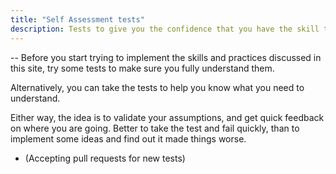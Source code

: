 ```yaml
---
title: "Self Assessment tests"
description: Tests to give you the confidence that you have the skill to implement best practices
---
```


-- Before you start trying to implement the skills and practices discussed in this site, try some tests to make sure you fully understand them.

Alternatively, you can take the tests to help you know what you need to understand.

Either way, the idea is to validate your assumptions, and get quick feedback on where you are going. Better to take the test and fail quickly, than to implement some ideas and find out it made things worse.

- (Accepting pull requests for new tests)